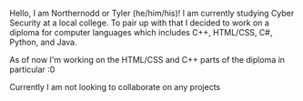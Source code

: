 Hello, I am Northernodd or Tyler (he/him/his)! I am currently studying Cyber Security at a local college. To pair up with that I decided to work on a diploma for computer languages which includes C++, HTML/CSS, C#, Python, and Java.

As of now I'm working on the HTML/CSS and C++ parts of the diploma in particular :0 

Currently I am not looking to collaborate on any projects
